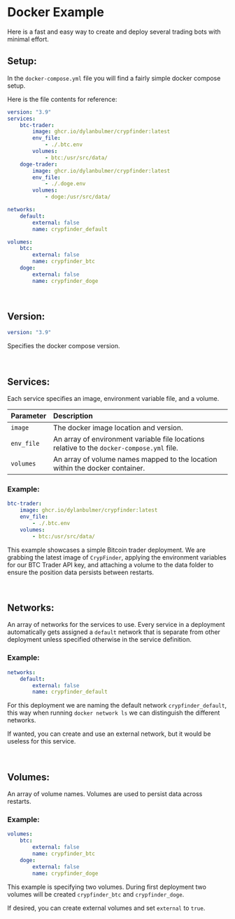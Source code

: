 # Docker Example

Here is a fast and easy way to create and deploy several trading bots with minimal effort.

## Setup:

In the `docker-compose.yml` file you will find a fairly simple docker compose setup.

Here is the file contents for reference:

```yaml
version: "3.9"
services:
    btc-trader:
        image: ghcr.io/dylanbulmer/crypfinder:latest
        env_file:
            - ./.btc.env
        volumes:
            - btc:/usr/src/data/
    doge-trader:
        image: ghcr.io/dylanbulmer/crypfinder:latest
        env_file:
            - ./.doge.env
        volumes:
            - doge:/usr/src/data/

networks:
    default:
        external: false
        name: crypfinder_default

volumes:
    btc:
        external: false
        name: crypfinder_btc
    doge:
        external: false
        name: crypfinder_doge
```

<br/>

## Version:

```yaml
version: "3.9"
```

Specifies the docker compose version.

<br/>

## Services:

Each service specifies an image, environment variable file, and a volume.

| Parameter  | Description                                                                                |
| :--------- | :----------------------------------------------------------------------------------------- |
| `image`    | The docker image location and version.                                                     |
| `env_file` | An array of environment variable file locations relative to the `docker-compose.yml` file. |
| `volumes`  | An array of volume names mapped to the location within the docker container.               |

### Example:

```yaml
btc-trader:
    image: ghcr.io/dylanbulmer/crypfinder:latest
    env_file:
        - ./.btc.env
    volumes:
        - btc:/usr/src/data/
```

This example showcases a simple Bitcoin trader deployment. We are grabbing the latest image of `CrypFinder`, applying the environment variables for our BTC Trader API key, and attaching a volume to the data folder to ensure the position data persists between restarts.

<br/>

## Networks:

An array of networks for the services to use. Every service in a deployment automatically gets assigned a `default` network that is separate from other deployment unless specified otherwise in the service definition.

### Example:

```yaml
networks:
    default:
        external: false
        name: crypfinder_default
```

For this deployment we are naming the default network `crypfinder_default`, this way when running `docker network ls` we can distinguish the different networks.

If wanted, you can create and use an external network, but it would be useless for this service.

<br/>

## Volumes:

An array of volume names. Volumes are used to persist data across restarts.

### Example:

```yaml
volumes:
    btc:
        external: false
        name: crypfinder_btc
    doge:
        external: false
        name: crypfinder_doge
```

This example is specifying two volumes. During first deployment two volumes will be created `crypfinder_btc` and `crypfinder_doge`.

If desired, you can create external volumes and set `external` to `true`.
